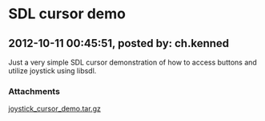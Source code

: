 # SDL cursor demo

## 2012-10-11 00:45:51, posted by: ch.kenned

Just a very simple SDL cursor demonstration of how to access buttons and utilize joystick using libsdl.

### Attachments

[joystick_cursor_demo.tar.gz](joystick_cursor_demo.tar.gz)